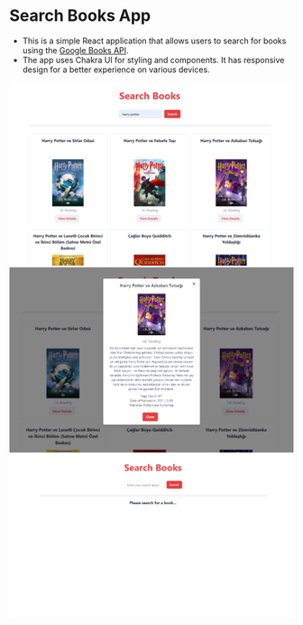 # Search Books App
- This is a simple React application that allows users to search for books using the [Google Books API](https://developers.google.com/books/docs/overview).
- The app uses Chakra UI for styling and components. It has responsive design for a better experience on various devices.

![Search Page](./src/assets/p2.PNG)
![Details Page](./src/assets/p3.PNG)
![Main Page](./src/assets/p1.PNG)
